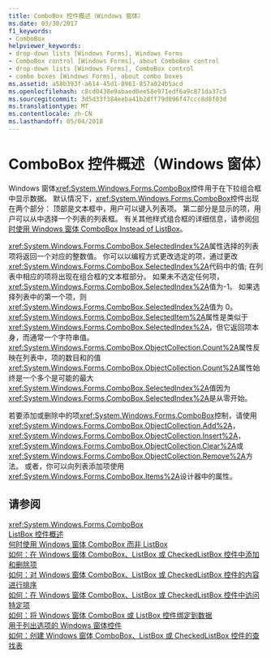 ```yaml
---
title: ComboBox 控件概述（Windows 窗体）
ms.date: 03/30/2017
f1_keywords:
- ComboBox
helpviewer_keywords:
- drop-down lists [Windows Forms], Windows Forms
- ComboBox control [Windows Forms], about ComboBox control
- drop-down lists [Windows Forms], ComboBox control
- combo boxes [Windows Forms], about combo boxes
ms.assetid: a58b393f-a614-45d1-8961-857a024b5acd
ms.openlocfilehash: c8cd0430e9abaed0ee58e971edf6a9c871da37c5
ms.sourcegitcommit: 3d5d33f384eeba41b2dff79d096f47ccc8d8f03d
ms.translationtype: MT
ms.contentlocale: zh-CN
ms.lasthandoff: 05/04/2018
---
```

# <a name="combobox-control-overview-windows-forms"></a>ComboBox 控件概述（Windows 窗体）
Windows 窗体<xref:System.Windows.Forms.ComboBox>控件用于在下拉组合框中显示数据。 默认情况下，<xref:System.Windows.Forms.ComboBox>控件出现在两个部分： 顶部是文本框中，用户可以键入列表项。 第二部分是显示的项，用户可以从中选择一个列表的列表框。 有关其他样式组合框的详细信息，请参阅[何时使用 Windows 窗体 ComboBox Instead of ListBox](../../../../docs/framework/winforms/controls/when-to-use-a-windows-forms-combobox-instead-of-a-listbox.md)。  
  
 <xref:System.Windows.Forms.ComboBox.SelectedIndex%2A>属性选择的列表项将返回一个对应的整数值。 你可以以编程方式更改选定的项，通过更改<xref:System.Windows.Forms.ComboBox.SelectedIndex%2A>代码中的值; 在列表中相应的项将出现在组合框的文本框部分。 如果未不选定任何项，<xref:System.Windows.Forms.ComboBox.SelectedIndex%2A>值为-1。 如果选择列表中的第一个项，则<xref:System.Windows.Forms.ComboBox.SelectedIndex%2A>值为 0。 <xref:System.Windows.Forms.ComboBox.SelectedItem%2A>属性是类似于<xref:System.Windows.Forms.ComboBox.SelectedIndex%2A>，但它返回项本身，而通常一个字符串值。 <xref:System.Windows.Forms.ComboBox.ObjectCollection.Count%2A>属性反映在列表中，项的数目和的值<xref:System.Windows.Forms.ComboBox.ObjectCollection.Count%2A>属性始终是一个多个是可能的最大<xref:System.Windows.Forms.ComboBox.SelectedIndex%2A>值因为<xref:System.Windows.Forms.ComboBox.SelectedIndex%2A>是从零开始。  
  
 若要添加或删除中的项<xref:System.Windows.Forms.ComboBox>控制，请使用<xref:System.Windows.Forms.ComboBox.ObjectCollection.Add%2A>， <xref:System.Windows.Forms.ComboBox.ObjectCollection.Insert%2A>，<xref:System.Windows.Forms.ComboBox.ObjectCollection.Clear%2A>或<xref:System.Windows.Forms.ComboBox.ObjectCollection.Remove%2A>方法。 或者，你可以向列表添加项使用<xref:System.Windows.Forms.ComboBox.Items%2A>设计器中的属性。  
  
## <a name="see-also"></a>请参阅  
 <xref:System.Windows.Forms.ComboBox>  
 [ListBox 控件概述](../../../../docs/framework/winforms/controls/listbox-control-overview-windows-forms.md)  
 [何时使用 Windows 窗体 ComboBox 而非 ListBox](../../../../docs/framework/winforms/controls/when-to-use-a-windows-forms-combobox-instead-of-a-listbox.md)  
 [如何：在 Windows 窗体 ComboBox、ListBox 或 CheckedListBox 控件中添加和删除项](../../../../docs/framework/winforms/controls/add-and-remove-items-from-a-wf-combobox.md)  
 [如何：对 Windows 窗体 ComboBox、ListBox 或 CheckedListBox 控件的内容进行排序](../../../../docs/framework/winforms/controls/sort-the-contents-of-a-wf-combobox-listbox-or-checkedlistbox-control.md)  
 [如何：在 Windows 窗体 ComboBox、ListBox 或 CheckedListBox 控件中访问特定项](../../../../docs/framework/winforms/controls/access-specific-items-in-a-wf-combobox-listbox-or-checkedlistbox.md)  
 [如何：将 Windows 窗体 ComboBox 或 ListBox 控件绑定到数据](../../../../docs/framework/winforms/controls/how-to-bind-a-windows-forms-combobox-or-listbox-control-to-data.md)  
 [用于列出选项的 Windows 窗体控件](../../../../docs/framework/winforms/controls/windows-forms-controls-used-to-list-options.md)  
 [如何：创建 Windows 窗体 ComboBox、ListBox 或 CheckedListBox 控件的查找表](../../../../docs/framework/winforms/controls/create-a-lookup-table-for-a-wf-combobox-listbox.md)
